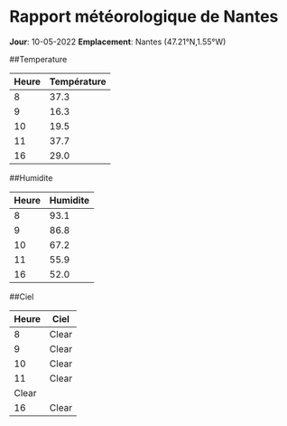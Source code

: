 # Rapport météorologique de Nantes 

**Jour**: 10-05-2022 
**Emplacement**: Nantes (47.21°N,1.55°W)

##Temperature

| Heure | Température |
|----------|------------|
|   8      |  37.3      |
|   9      |  16.3      |
|  10      |  19.5      |
|  11      |  37.7      |
|  16      |  29.0      |

##Humidite

| Heure | Humidite |
|----------|------------|
|   8      |  93.1      |
|   9      |  86.8      |
|  10      |  67.2      |
|  11      |  55.9      |
|  16      |  52.0      |

##Ciel

| Heure | Ciel |
|----------|------------|
|   8      | Clear      |
|   9      | Clear      |
|  10      | Clear      |
|  11      |Clear
Clear      |
|  16      | Clear      |
